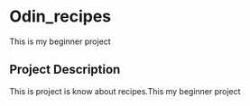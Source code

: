 # Odin_recipes
This is my beginner project

## Project Description
This is project is know about recipes.This my beginner project 

